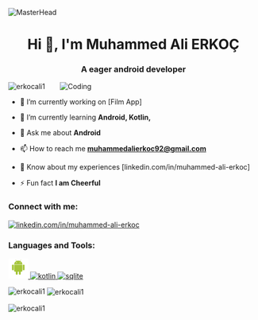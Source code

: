 ![MasterHead](https://1.bp.blogspot.com/-7A4WynwLsMw/XbBpCXG8fHI/AAAAAAAAMt4/uOa1bpLskYgrwGbllhSu2SDj_Mig8SXJQCLcBGAsYHQ/s1600/2000_600px.gif)
<h1 align="center">Hi 👋, I'm Muhammed Ali ERKOÇ</h1>
<h3 align="center">A eager android developer</h3>
<img align="right" alt="Coding" width="400" src="https://www.lambdatest.com/resources/images/news24.gif">


<p align="left"> <img src="https://komarev.com/ghpvc/?username=erkocali1&label=Profile%20views&color=0e75b6&style=flat" alt="erkocali1" /> </p>

- 🔭 I’m currently working on [Film App]

- 🌱 I’m currently learning **Android, Kotlin,**

- 💬 Ask me about **Android**

- 📫 How to reach me **muhammedalierkoc92@gmail.com**

- 📄 Know about my experiences [linkedin.com/in/muhammed-ali-erkoc]

- ⚡ Fun fact **I am Cheerful**

<h3 align="left">Connect with me:</h3>
<p align="left">
<a href="https://linkedin.com/in/linkedin.com/in/muhammed-ali-erkoc" target="blank"><img align="center" src="https://raw.githubusercontent.com/rahuldkjain/github-profile-readme-generator/master/src/images/icons/Social/linked-in-alt.svg" alt="linkedin.com/in/muhammed-ali-erkoc" height="30" width="40" /></a>
</p>

<h3 align="left">Languages and Tools:</h3>
<p align="left"> <a href="https://developer.android.com" target="_blank" rel="noreferrer"> <img src="https://raw.githubusercontent.com/devicons/devicon/master/icons/android/android-original-wordmark.svg" alt="android" width="40" height="40"/> </a> <a href="https://kotlinlang.org" target="_blank" rel="noreferrer"> <img src="https://www.vectorlogo.zone/logos/kotlinlang/kotlinlang-icon.svg" alt="kotlin" width="40" height="40"/> </a> <a href="https://www.sqlite.org/" target="_blank" rel="noreferrer"> <img src="https://www.vectorlogo.zone/logos/sqlite/sqlite-icon.svg" alt="sqlite" width="40" height="40"/> </a> </p>

<p><img align="left" src="https://github-readme-stats.vercel.app/api/top-langs?username=erkocali1&show_icons=true&locale=en&layout=compact" alt="erkocali1" /></p>

<p>&nbsp;<img align="center" src="https://github-readme-stats.vercel.app/api?username=erkocali1&show_icons=true&locale=en" alt="erkocali1" /></p>

<p><img align="center" src="https://github-readme-streak-stats.herokuapp.com/?user=erkocali1&" alt="erkocali1" /></p>
